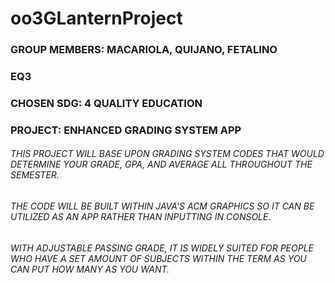# oo3GLanternProject

### GROUP MEMBERS: MACARIOLA, QUIJANO, FETALINO
### EQ3
### CHOSEN SDG: 4 QUALITY EDUCATION
### PROJECT: ENHANCED GRADING SYSTEM APP

###### THIS PROJECT WILL BASE UPON GRADING SYSTEM CODES THAT WOULD DETERMINE YOUR GRADE, GPA, AND AVERAGE ALL THROUGHOUT THE SEMESTER. 
###### THE CODE WILL BE BUILT WITHIN JAVA'S ACM GRAPHICS SO IT CAN BE UTILIZED AS AN APP RATHER THAN INPUTTING IN CONSOLE. 
###### WITH ADJUSTABLE PASSING GRADE, IT IS WIDELY SUITED FOR PEOPLE WHO HAVE A SET AMOUNT OF SUBJECTS WITHIN THE TERM AS YOU CAN PUT HOW MANY AS YOU WANT.
